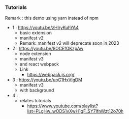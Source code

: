 ### Tutorials
Remark : this demo using yarn instead of npm
- 1 : https://youtu.be/zHIryKuhYA4
  - basic extension
  - manifest v2
  - Remark: manifest v2 will deprecate soon in 2023
- 2 : https://youtu.be/8OCEfOKzpAw
  - node extension
  - manifest v3
  - and react webpack
  - Link
    - https://webpack.js.org/
- 3 : https://youtu.be/upG1HxVigDM
  - manifest v3
  - with background
- 4 : 
  - relates tutorials
    - https://www.youtube.com/playlist?list=PLgHw_wODS1vXwH1gF_SY7IfnWzt12o70h
